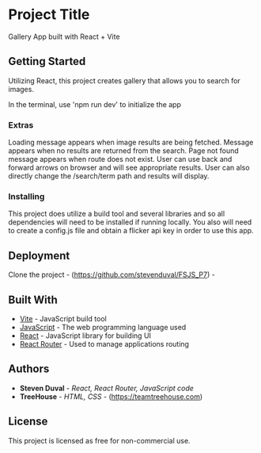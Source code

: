 # Project Title

Gallery App built with React + Vite

## Getting Started
Utilizing React, this project creates gallery that allows you to search for images.

In the terminal, use 'npm run dev' to initialize the app

### Extras

Loading message appears when image results are being fetched.
Message appears when no results are returned from the search.
Page not found message appears when route does not exist.
User can use back and forward arrows on browser and will see appropriate results.
User can also directly change the /search/term path and results will display.

### Installing
This project does utilize a build tool and several libraries and so all dependencies will need to be installed if running locally. You also will need to create a config.js file and obtain a flicker api key in order to use this app.
## Deployment

Clone the project - (https://github.com/stevenduval/FSJS_P7) -  

## Built With

* [Vite](https://vite.dev/) - JavaScript build tool
* [JavaScript](https://developer.mozilla.org/en-US/docs/Web/JavaScript) - The web programming language used
* [React](https://reactjs.org/) - JavaScript library for building UI
* [React Router](https://reacttraining.com/react-router/) - Used to manage applications routing

## Authors

* **Steven Duval** - *React, React Router, JavaScript code*
* **TreeHouse** - *HTML, CSS* - (https://teamtreehouse.com)

## License

This project is licensed as free for non-commercial use.